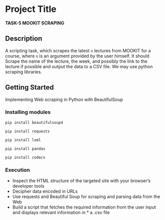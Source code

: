 # Project Title

**TASK-5 MOOKIT SCRAPING**

## Description

A scripting task, which scrapes the latest `n` lectures from MOOKIT for a course, where `n` is an argument provided by the user himself.
It should Scrape the name of the lecture, the week, and possibly the link to the lecture if possible and output the data to a CSV file. 
We may use python scraping libraries.

## Getting Started

 Implementing Web scraping in Python with BeautifulSoup

### Installing modules 

```
pip install beautifulsoup4
```
```
pip install requests
```
```
pip install lxml
```
```
pip install pandas
```
```
pip install codecs
```
### Execution

* Inspect the HTML structure of the  targeted  site with your browser’s developer tools
* Decipher data encoded in URLs
* Use requests and Beautiful Soup for scraping and parsing data from the Web
* Build a script that fetches the required information from the user input and displays relevant  information in * a .csv file






